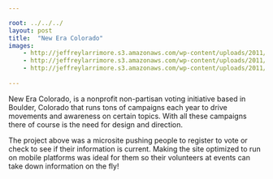 ```yaml
---

root: ../../../
layout: post
title:  "New Era Colorado"
images:
    - http://jeffreylarrimore.s3.amazonaws.com/wp-content/uploads/2011/03/newera_1-website.jpg
    - http://jeffreylarrimore.s3.amazonaws.com/wp-content/uploads/2011/03/newera_2-appicon.jpg
    - http://jeffreylarrimore.s3.amazonaws.com/wp-content/uploads/2011/03/newera_3-website.jpg
    
---
```


New Era Colorado, is a nonprofit non-partisan voting initiative based in Boulder, Colorado that runs tons of campaigns each year to drive movements and awareness on certain topics. With all these campaigns there of course is the need for design and direction.

The project above was a microsite pushing people to register to vote or check to see if their information is current. Making the site optimized to run on mobile platforms was ideal for them so their volunteers at events can take down information on the fly!
